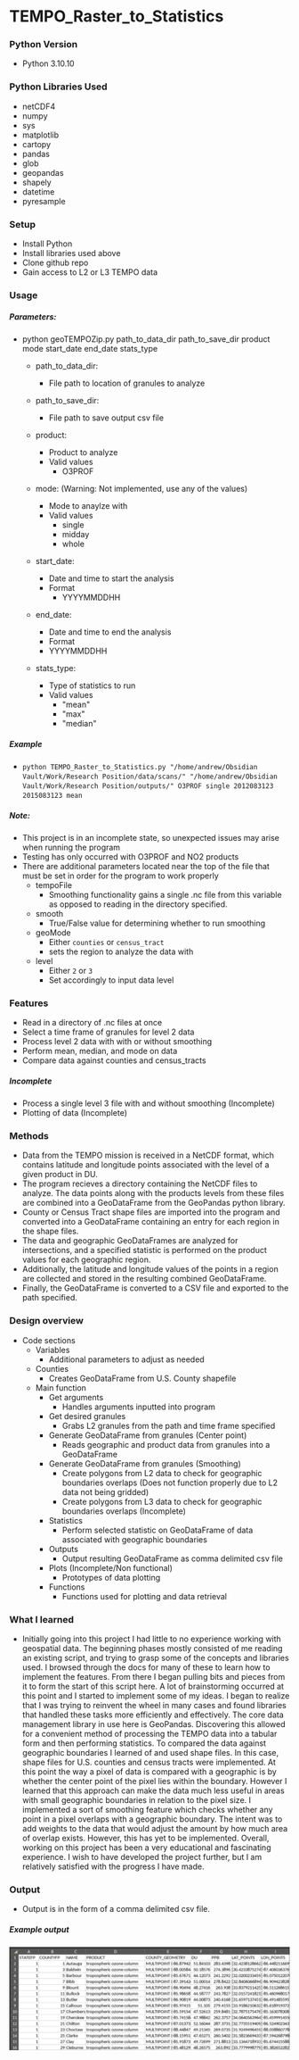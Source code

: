 # TEMPO_Raster_to_Statistics

### Python Version
- Python 3.10.10

### Python Libraries Used
- netCDF4
- numpy
- sys
- matplotlib
- cartopy
- pandas
- glob
- geopandas
- shapely
- datetime
- pyresample

### Setup
- Install Python
- Install libraries used above
- Clone github repo
- Gain access to L2 or L3 TEMPO data

### Usage 
##### Parameters:
- python  geoTEMPOZip.py  path_to_data_dir  path_to_save_dir  product mode  start_date  end_date  stats_type
    
    - path_to_data_dir:
        - File path to location of granules to analyze

    - path_to_save_dir:
        - File path to save output csv file

    - product:
        - Product to analyze
        - Valid values
            - O3PROF

    - mode: (Warning: Not implemented, use any of the values)
        - Mode to anaylze with
        - Valid values
           - single
           - midday
           - whole

    - start_date:
        - Date and time to start the analysis
        - Format
            - YYYYMMDDHH
   
    - end_date:
        - Date and time to end the analysis
        - Format
        - YYYYMMDDHH

    - stats_type:
        - Type of statistics to run
        - Valid values
            - "mean"
            - "max"
            - "median"

##### Example
- ```python TEMPO_Raster_to_Statistics.py "/home/andrew/Obsidian Vault/Work/Research Position/data/scans/" "/home/andrew/Obsidian Vault/Work/Research Position/outputs/" O3PROF single 2012083123 2015083123 mean```

##### Note:
- This project is in an incomplete state, so unexpected issues may arise when running the program
- Testing has only occurred with O3PROF and NO2 products
- There are additional parameters located near the top of the file that must be set in order for the program to work properly
    - tempoFile
        - Smoothing functionality gains a single .nc file from this variable as opposed to reading in the directory specified.
    - smooth
        - True/False value for determining whether to run smoothing
    - geoMode
        - Either `counties` or `census_tract`
        - sets the region to analyze the data with
    - level
        - Either `2` or `3`
        - Set accordingly to input data level

### Features
- Read in a directory of .nc files at once
- Select a time frame of granules for level 2 data
- Process level 2 data with with or without smoothing
- Perform mean, median, and mode on data
- Compare data against counties and census_tracts 

##### Incomplete
- Process a single level 3 file with and without smoothing (Incomplete)
- Plotting of data (Incomplete)

### Methods
- Data from the TEMPO mission is received in a NetCDF format, which contains latitude and longitude points associated with the level of a given product in DU.
- The program recieves a directory containing the NetCDF files to analyze.  The data points along with the products levels from these files are combined into a GeoDataFrame from the GeoPandas python library.
- County or Census Tract shape files are imported into the program and converted into a GeoDataFrame containing an entry for each region in the shape files.
- The data and geographic GeoDataFrames are analyzed for intersections, and a specified statistic is performed on the product values for each geographic region.
- Additionally, the latitude and longitude values of the points in a region are collected and stored in the resulting combined GeoDataFrame.
- Finally, the GeoDataFrame is converted to a CSV file and exported to the path specified.

### Design overview
- Code sections
    - Variables
        - Additional parameters to adjust as needed
    - Counties
        - Creates GeoDataFrame from U.S. County shapefile
    - Main function
        - Get arguments
            - Handles arguments inputted into program
        - Get desired granules
            - Grabs L2 granules from the path and time frame specified
        - Generate GeoDataFrame from granules (Center point) 
            - Reads geographic and product data from granules into a GeoDataFrame
        - Generate GeoDataFrame from granules (Smoothing) 
            - Create polygons from L2 data to check for geographic boundaries overlaps (Does not function properly due to L2 data not being gridded)
            - Create polygons from L3 data to check for geographic boundaries overlaps (Incomplete)
        - Statistics
            - Perform selected statistic on GeoDataFrame of data associated with geographic boundaries
        - Outputs
            - Output resulting GeoDataFrame as comma delimited csv file
        - Plots (Incomplete/Non functional)
            - Prototypes of data plotting
        - Functions
            - Functions used for plotting and data retrieval

### What I learned
- Initially going into this project I had little to no experience working with geospatial data.  The beginning phases mostly consisted of me reading an existing script, and trying to grasp some of the concepts and libraries used.  I browsed through the docs for many of these to learn how to implement the features.  From there I began pulling bits and pieces from it to form the start of this script here.  A lot of brainstorming occurred at this point and I started to implement some of my ideas.  I began to realize that I was trying to reinvent the wheel in many cases and found libraries that handled these tasks more efficiently and effectively.  The core data management library in use here is GeoPandas.  Discovering this allowed for a convenient method of processing the TEMPO data into a tabular form and then performing statistics.  To compared the data against geographic boundaries I learned of and used shape files.  In this case, shape files for U.S. counties and census tracts were implemented.  At this point the way a pixel of data is compared with a geographic is by whether the center point of the pixel lies within the boundary.  However I learned that this approach can make the data much less useful in areas with small geographic boundaries in relation to the pixel size.  I implemented a sort of smoothing feature which checks whether any point in a pixel overlaps with a geographic boundary.  The intent was to add weights to the data that would adjust the amount by how much area of overlap exists.  However, this has yet to be implemented. Overall, working on this project has been a very educational and fascinating experience.  I wish to have developed the project further, but I am relatively satisfied with the progress I have made.


### Output
- Output is in the form of a comma delimited csv file.

##### Example output
![Example output](https://github.com/mewoocat/TEMPO_Raster_to_Statistics/blob/main/output.png)
